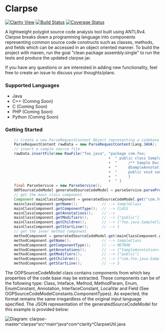 # Clarpse

[![Clarity View](http://clarity.mybluemix.net/badge)](http://clarity.mybluemix.net/github/clarity-team/clarpse)
[![Build Status](https://travis-ci.org/clarity-team/clarpse.svg?branch=master)](https://travis-ci.org/clarity-team/clarpse)
[![Coverage Status](https://coveralls.io/repos/github/clarity-team/clarpse/badge.svg?branch=master)](https://coveralls.io/github/clarity-team/clarpse?branch=master)

A lightweight polyglot source code analysis tool built using ANTLRv4. Clarpse breaks down a programming language into components representing common source code constructs such as classes, methods, and fields which can be accessed in an object oriented manner. To build the project with maven, run the goal "clean package assembly:single" to run the tests and produce the updated clarpse jar.

If you have any questions or are interested in adding new functionality, feel free to create an issue to discuss your thoughts/plans.

### Supported Languages
- Java
- C++    (Coming Soon)
- C      (Coming Soon)
- PHP    (Coming Soon)
- Python (Coming Soon)

### Getting Started
```java
    // Create a new ParseRequestContent Object representing a codebase
    ParseRequestContent rawData = new ParseRequestContent(Lang.JAVA);
    // insert a sample source file
    rawData.insertFile(new RawFile("foo.java", "package com.foo;                                                                "
                                               +  " public class SampleClass {                                                 "
                                               +  "     /** Sample Doc Comment */                                              "
                                               +  "     @SampleAnnotation                                                      "
                                               +  "     public void sampleMethod(String sampleMethodParam) throws AnException {"
                                               +  "     }                                                                      "
                                               +  " }                                                                          ";
    final ParseService = new ParseService();
    OOPSourceCodeModel generatedSourceCodeModel = parseService.parseProject(rawData);
    // get the main class component
    Component mainClassComponent = generatedSourceCodeModel.get("com.foo.java.SampleClass");
    mainclassComponent.getName();           // --> SampleClass
    mainClassComponent.getComponentType();  // --> CLASS
    mainClassComponent.getAnnotations();    // --> 
    mainClassComponent.getModifiers();      // --> ["public"]
    mainClassComponent.getChildren();       // --> ["foo.java.SampleClass.void_sampleMethod(String)"]
    mainClassComponent.getStartLine();      // --> 1
    // get the inner method component
    methodComponent = generatedSourceCodeModel.get(mainClassComponent.getChildren().get(0));
    methodComponent.getName();              // --> SampleClass
    methodComponent.getComponentType();     // --> METHOD
    methodComponent.getAnnotations();       // --> ["SampleAnnotation=''"]
    methodComponent.getModifiers();         // --> ["public"]
    methodComponent.getChildren();          // --> ["com.foo.java.SampleClass.void_sampleMethod(String).sampleMethodParam"]
    methodComponent.getStartLine();         // --> 5
```

The OOPSourceCodeModel class contains components from which key properties of the code base may be extracted. These components can be of the following type: Class, Inteface, Method, MethodParam, Enum, EnumConstant, Annotation, InterfaceConstant, LocalVar and Field (See OOPSourceCodeModelConstants.ComponentTypes). As expected, the format remains the same irregardless of the original input language specified. The JSON representation of the generatedSourceCodeModel for this example is provided below:



![Diagram: clarpse-master^clarpse^src^main^java^com^clarity^ClarpseUtil.java](http://clarityviews.ca/github/clarity-team/clarpse/diagram/clarpse-master^clarpse^src^main^java^com^clarity^ClarpseUtil.java/)

